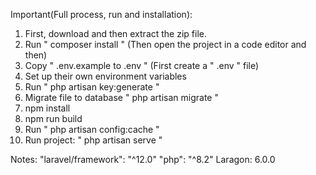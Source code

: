 Important(Full process, run and installation): 
1. First, download and then extract the zip file.
2. Run " composer install " (Then open the project in a code editor and then)
3. Copy " .env.example to .env " (First create a " .env " file)
4. Set up their own environment variables
5. Run " php artisan key:generate "
6. Migrate file to database " php artisan migrate "
7. npm install
8. npm run build
9. Run " php artisan config:cache "
10. Run project: " php artisan serve "
   

Notes:
"laravel/framework": "^12.0"
"php": "^8.2"
Laragon: 6.0.0
